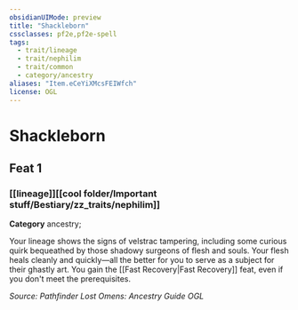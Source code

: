 ```yaml
---
obsidianUIMode: preview
title: "Shackleborn"
cssclasses: pf2e,pf2e-spell
tags:
  - trait/lineage
  - trait/nephilim
  - trait/common
  - category/ancestry
aliases: "Item.eCeYiXMcsFEIWfch"
license: OGL
---
```

# Shackleborn
## Feat 1
### [[lineage]][[cool folder/Important stuff/Bestiary/zz_traits/nephilim]]

**Category** ancestry; 




Your lineage shows the signs of velstrac tampering, including some curious quirk bequeathed by those shadowy surgeons of flesh and souls. Your flesh heals cleanly and quickly—all the better for you to serve as a subject for their ghastly art. You gain the [[Fast Recovery|Fast Recovery]] feat, even if you don't meet the prerequisites.

*Source: Pathfinder Lost Omens: Ancestry Guide*
*OGL*